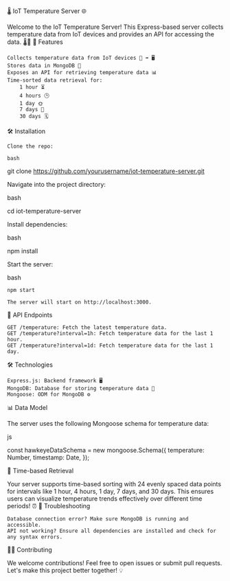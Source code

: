 🌡️ IoT Temperature Server 🌐

Welcome to the IoT Temperature Server! This Express-based server collects temperature data from IoT devices and provides an API for accessing the data. 🌡️📡
🚀 Features

    Collects temperature data from IoT devices 📱 ➡️ 🖥️
    Stores data in MongoDB 💽
    Exposes an API for retrieving temperature data 📊
    Time-sorted data retrieval for:
        1 hour ⏳
        4 hours 🕒
        1 day 🌞
        7 days 📅
        30 days 🗓️

🛠️ Installation

    Clone the repo:

    bash

git clone https://github.com/yourusername/iot-temperature-server.git

Navigate into the project directory:

bash

cd iot-temperature-server

Install dependencies:

bash

npm install

Start the server:

bash

    npm start

    The server will start on http://localhost:3000.

📡 API Endpoints

    GET /temperature: Fetch the latest temperature data.
    GET /temperature?interval=1h: Fetch temperature data for the last 1 hour.
    GET /temperature?interval=1d: Fetch temperature data for the last 1 day.

🛠️ Technologies

    Express.js: Backend framework 🖥️
    MongoDB: Database for storing temperature data 💽
    Mongoose: ODM for MongoDB ⚙️

📊 Data Model

The server uses the following Mongoose schema for temperature data:

js

const hawkeyeDataSchema = new mongoose.Schema({
  temperature: Number,
  timestamp: Date,
});

📅 Time-based Retrieval

Your server supports time-based sorting with 24 evenly spaced data points for intervals like 1 hour, 4 hours, 1 day, 7 days, and 30 days. 
This ensures users can visualize temperature trends effectively over different time periods! ⏰
🐛 Troubleshooting

    Database connection error? Make sure MongoDB is running and accessible.
    API not working? Ensure all dependencies are installed and check for any syntax errors.

🧑‍💻 Contributing

We welcome contributions! Feel free to open issues or submit pull requests. Let's make this project better together! 💡
